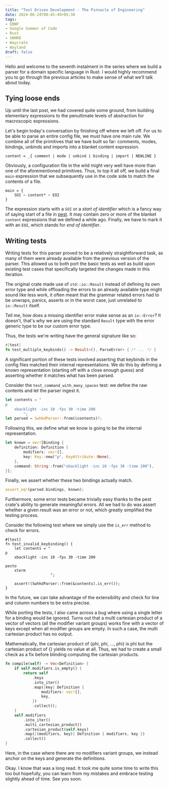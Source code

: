 ```yaml
---
title: "Test Driven Development - The Pinnacle of Engineering"
date: 2024-06-24T08:45:49+05:30
tags:
- EBNF
- Google Summer of Code
- Rust
- SWHKD
- Waycrate
- Wayland
draft: false
---
```


Hello and welcome to the seventh instalment in the series where we build a
parser for a domain specific language in Rust. I would highly recommend you to
go through the previous articles to make sense of what we’ll talk about today.

## Tying loose ends

Up until the last post, we had covered quite some ground, from building
elementary expressions to the penultimate levels of abstraction for macroscopic
expressions.

Let's begin today's conversation by finishing off where we left off. For us to
be able to parse an entire config file, we must have one main rule. We combine
all of the primitives that we have built so far: comments, modes, bindings,
unbinds and imports into a blanket content expression.

```ebnf
content = _{ comment | mode | unbind | binding | import | NEWLINE }
```

Obviously, a configuration file in the wild might very well have more than
one of the aforementioned primitives. Thus, to top it all off, we build a
final `main` expression that we subsequently use in the code side to match the
contents of a file.

```ebnf
main = {
    SOI ~ content* ~ EOI
} 
```

The expression starts with a `SOI` or a _start of identifier_ which is a fancy
way of saying start of a file in [pest](https://pest.rs). It may contain zero or
more of the blanket `content` expressions that we defined a while ago. Finally,
we have to mark it with an `EOI`, which stands for _end of identifier_.

## Writing tests

Writing tests for this parser proved to be a relatively straightforward task,
as many of them were already available from the previous version of the parser.
This allowed us to both port the basic tests as well as build upon existing test cases
that specifically targeted the changes made in this iteration.

The original crate made use of `std::io::Result` instead of defining its own error type
and while offloading the errors to an already available type might sound like less work,
it often meant that the grammar related errors had to be unwraps, panics, asserts or in
the worst case, just unrelated to `io::Result` itself.

Tell me, how does a missing identifier error make sense as an `io::Error`? It doesn't,
that's why we are using the standard `Result` type with the error generic type to be
our custom error type.

Thus, the tests we're writing have the general signature like so:

```rust
#[test]
fn test_multiple_keybinds() -> Result<(), ParseError> { /* ... */ }
```

A significant portion of these tests involved asserting that keybinds in the
config files matched their internal representations. We do this by defining
a known representation (starting off with a close enough guess) and asserting
whether it matches what has been parsed.

Consider the `test_command_with_many_spaces` test: we define the raw contents
and let the parser ingest it.

```rust
let contents = "
p
    xbacklight -inc 10 -fps 30 -time 200
        ";
let parsed = SwhkdParser::from(&contents)?;
```

Following this, we define what we know is going to be the internal representation.

```rust
let known = vec![Binding {
    definition: Definition {
        modifiers: vec![],
        key: Key::new("p", KeyAttribute::None),
    },
    command: String::from("xbacklight -inc 10 -fps 30 -time 200"),
}];
```

Finally, we assert whether these two bindings actually match.

```rust
assert_eq!(parsed.bindings, known);
```

Furthermore, some error tests became trivially easy thanks to the pest crate's
ability to generate meaningful errors. All we had to do was assert whether a
given result was an error or not, which  greatly simplified the testing process.

Consider the following test where we simply use the `is_err` method to check for errors.

```
#[test]
fn test_invalid_keybinding() {
    let contents = "
p
    xbacklight -inc 10 -fps 30 -time 200

pesto
    xterm
                    ";

    assert!(SwhkdParser::from(&contents).is_err());
}
```

In the future, we can take advantage of the extensibility and check for line and column
numbers to be extra precise.

While porting the tests, I also came across a bug where using a single letter for a binding
would be ignored. Turns out that a multi cartesian product of a vector of vectors
(all the modifier variant groups) works fine with a vector of keys except when all
modifier groups are empty. In such a case, the multi cartesian product has no output.

Mathematically, the cartesian product of {phi, phi, ..., phi} is phi but the cartesian product of
{} yields no value at all. Thus, we had to create a small check as a fix before blinding computing the cartesian products.

```rust
fn compile(self) -> Vec<Definition> {
    if self.modifiers.is_empty() {
        return self
            .keys
            .into_iter()
            .map(|key| Definition {
                modifiers: vec![],
                key,
            })
            .collect();
    }
    self.modifiers
        .into_iter()
        .multi_cartesian_product()
        .cartesian_product(self.keys)
        .map(|(modifiers, key)| Definition { modifiers, key })
        .collect()
}
```

Here, in the case where there are no modifiers variant groups, we instead anchor on the keys and
generate the definitions.

Okay. I know that was a long read. It took me quite some time to write this too but hopefully, you
can learn from my mistakes and embrace testing slightly ahead of time. See you soon.
